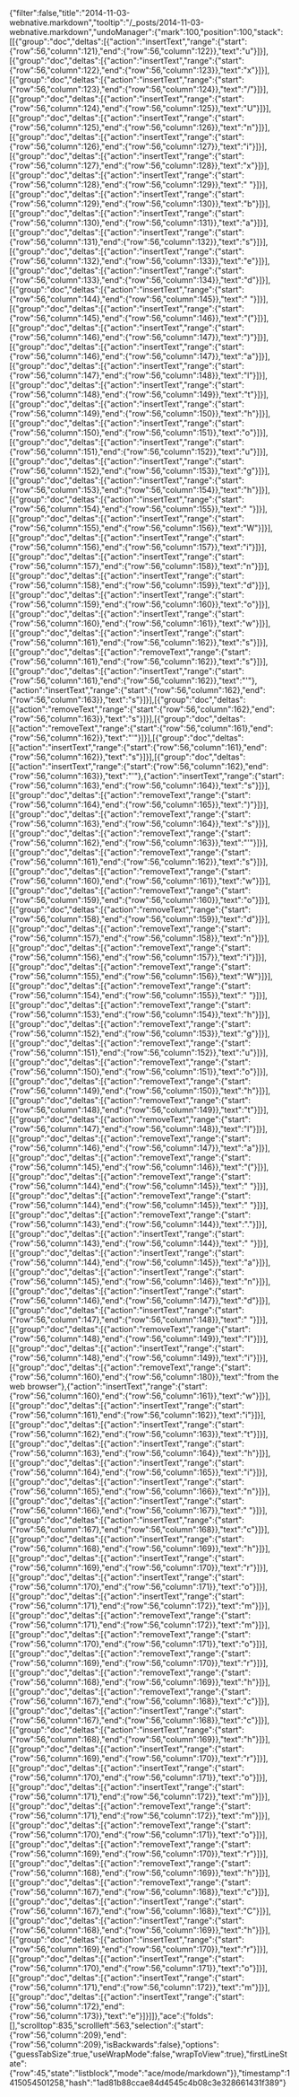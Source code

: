 {"filter":false,"title":"2014-11-03-webnative.markdown","tooltip":"/_posts/2014-11-03-webnative.markdown","undoManager":{"mark":100,"position":100,"stack":[[{"group":"doc","deltas":[{"action":"insertText","range":{"start":{"row":56,"column":121},"end":{"row":56,"column":122}},"text":"u"}]}],[{"group":"doc","deltas":[{"action":"insertText","range":{"start":{"row":56,"column":122},"end":{"row":56,"column":123}},"text":"x"}]}],[{"group":"doc","deltas":[{"action":"insertText","range":{"start":{"row":56,"column":123},"end":{"row":56,"column":124}},"text":"/"}]}],[{"group":"doc","deltas":[{"action":"insertText","range":{"start":{"row":56,"column":124},"end":{"row":56,"column":125}},"text":"U"}]}],[{"group":"doc","deltas":[{"action":"insertText","range":{"start":{"row":56,"column":125},"end":{"row":56,"column":126}},"text":"n"}]}],[{"group":"doc","deltas":[{"action":"insertText","range":{"start":{"row":56,"column":126},"end":{"row":56,"column":127}},"text":"i"}]}],[{"group":"doc","deltas":[{"action":"insertText","range":{"start":{"row":56,"column":127},"end":{"row":56,"column":128}},"text":"x"}]}],[{"group":"doc","deltas":[{"action":"insertText","range":{"start":{"row":56,"column":128},"end":{"row":56,"column":129}},"text":" "}]}],[{"group":"doc","deltas":[{"action":"insertText","range":{"start":{"row":56,"column":129},"end":{"row":56,"column":130}},"text":"b"}]}],[{"group":"doc","deltas":[{"action":"insertText","range":{"start":{"row":56,"column":130},"end":{"row":56,"column":131}},"text":"a"}]}],[{"group":"doc","deltas":[{"action":"insertText","range":{"start":{"row":56,"column":131},"end":{"row":56,"column":132}},"text":"s"}]}],[{"group":"doc","deltas":[{"action":"insertText","range":{"start":{"row":56,"column":132},"end":{"row":56,"column":133}},"text":"e"}]}],[{"group":"doc","deltas":[{"action":"insertText","range":{"start":{"row":56,"column":133},"end":{"row":56,"column":134}},"text":"d"}]}],[{"group":"doc","deltas":[{"action":"insertText","range":{"start":{"row":56,"column":144},"end":{"row":56,"column":145}},"text":" "}]}],[{"group":"doc","deltas":[{"action":"insertText","range":{"start":{"row":56,"column":145},"end":{"row":56,"column":146}},"text":"("}]}],[{"group":"doc","deltas":[{"action":"insertText","range":{"start":{"row":56,"column":146},"end":{"row":56,"column":147}},"text":")"}]}],[{"group":"doc","deltas":[{"action":"insertText","range":{"start":{"row":56,"column":146},"end":{"row":56,"column":147}},"text":"a"}]}],[{"group":"doc","deltas":[{"action":"insertText","range":{"start":{"row":56,"column":147},"end":{"row":56,"column":148}},"text":"l"}]}],[{"group":"doc","deltas":[{"action":"insertText","range":{"start":{"row":56,"column":148},"end":{"row":56,"column":149}},"text":"t"}]}],[{"group":"doc","deltas":[{"action":"insertText","range":{"start":{"row":56,"column":149},"end":{"row":56,"column":150}},"text":"h"}]}],[{"group":"doc","deltas":[{"action":"insertText","range":{"start":{"row":56,"column":150},"end":{"row":56,"column":151}},"text":"o"}]}],[{"group":"doc","deltas":[{"action":"insertText","range":{"start":{"row":56,"column":151},"end":{"row":56,"column":152}},"text":"u"}]}],[{"group":"doc","deltas":[{"action":"insertText","range":{"start":{"row":56,"column":152},"end":{"row":56,"column":153}},"text":"g"}]}],[{"group":"doc","deltas":[{"action":"insertText","range":{"start":{"row":56,"column":153},"end":{"row":56,"column":154}},"text":"h"}]}],[{"group":"doc","deltas":[{"action":"insertText","range":{"start":{"row":56,"column":154},"end":{"row":56,"column":155}},"text":" "}]}],[{"group":"doc","deltas":[{"action":"insertText","range":{"start":{"row":56,"column":155},"end":{"row":56,"column":156}},"text":"W"}]}],[{"group":"doc","deltas":[{"action":"insertText","range":{"start":{"row":56,"column":156},"end":{"row":56,"column":157}},"text":"i"}]}],[{"group":"doc","deltas":[{"action":"insertText","range":{"start":{"row":56,"column":157},"end":{"row":56,"column":158}},"text":"n"}]}],[{"group":"doc","deltas":[{"action":"insertText","range":{"start":{"row":56,"column":158},"end":{"row":56,"column":159}},"text":"d"}]}],[{"group":"doc","deltas":[{"action":"insertText","range":{"start":{"row":56,"column":159},"end":{"row":56,"column":160}},"text":"o"}]}],[{"group":"doc","deltas":[{"action":"insertText","range":{"start":{"row":56,"column":160},"end":{"row":56,"column":161}},"text":"w"}]}],[{"group":"doc","deltas":[{"action":"insertText","range":{"start":{"row":56,"column":161},"end":{"row":56,"column":162}},"text":"s"}]}],[{"group":"doc","deltas":[{"action":"removeText","range":{"start":{"row":56,"column":161},"end":{"row":56,"column":162}},"text":"s"}]}],[{"group":"doc","deltas":[{"action":"insertText","range":{"start":{"row":56,"column":161},"end":{"row":56,"column":162}},"text":"'"},{"action":"insertText","range":{"start":{"row":56,"column":162},"end":{"row":56,"column":163}},"text":"s"}]}],[{"group":"doc","deltas":[{"action":"removeText","range":{"start":{"row":56,"column":162},"end":{"row":56,"column":163}},"text":"s"}]}],[{"group":"doc","deltas":[{"action":"removeText","range":{"start":{"row":56,"column":161},"end":{"row":56,"column":162}},"text":"'"}]}],[{"group":"doc","deltas":[{"action":"insertText","range":{"start":{"row":56,"column":161},"end":{"row":56,"column":162}},"text":"s"}]}],[{"group":"doc","deltas":[{"action":"insertText","range":{"start":{"row":56,"column":162},"end":{"row":56,"column":163}},"text":"'"},{"action":"insertText","range":{"start":{"row":56,"column":163},"end":{"row":56,"column":164}},"text":"s"}]}],[{"group":"doc","deltas":[{"action":"removeText","range":{"start":{"row":56,"column":164},"end":{"row":56,"column":165}},"text":")"}]}],[{"group":"doc","deltas":[{"action":"removeText","range":{"start":{"row":56,"column":163},"end":{"row":56,"column":164}},"text":"s"}]}],[{"group":"doc","deltas":[{"action":"removeText","range":{"start":{"row":56,"column":162},"end":{"row":56,"column":163}},"text":"'"}]}],[{"group":"doc","deltas":[{"action":"removeText","range":{"start":{"row":56,"column":161},"end":{"row":56,"column":162}},"text":"s"}]}],[{"group":"doc","deltas":[{"action":"removeText","range":{"start":{"row":56,"column":160},"end":{"row":56,"column":161}},"text":"w"}]}],[{"group":"doc","deltas":[{"action":"removeText","range":{"start":{"row":56,"column":159},"end":{"row":56,"column":160}},"text":"o"}]}],[{"group":"doc","deltas":[{"action":"removeText","range":{"start":{"row":56,"column":158},"end":{"row":56,"column":159}},"text":"d"}]}],[{"group":"doc","deltas":[{"action":"removeText","range":{"start":{"row":56,"column":157},"end":{"row":56,"column":158}},"text":"n"}]}],[{"group":"doc","deltas":[{"action":"removeText","range":{"start":{"row":56,"column":156},"end":{"row":56,"column":157}},"text":"i"}]}],[{"group":"doc","deltas":[{"action":"removeText","range":{"start":{"row":56,"column":155},"end":{"row":56,"column":156}},"text":"W"}]}],[{"group":"doc","deltas":[{"action":"removeText","range":{"start":{"row":56,"column":154},"end":{"row":56,"column":155}},"text":" "}]}],[{"group":"doc","deltas":[{"action":"removeText","range":{"start":{"row":56,"column":153},"end":{"row":56,"column":154}},"text":"h"}]}],[{"group":"doc","deltas":[{"action":"removeText","range":{"start":{"row":56,"column":152},"end":{"row":56,"column":153}},"text":"g"}]}],[{"group":"doc","deltas":[{"action":"removeText","range":{"start":{"row":56,"column":151},"end":{"row":56,"column":152}},"text":"u"}]}],[{"group":"doc","deltas":[{"action":"removeText","range":{"start":{"row":56,"column":150},"end":{"row":56,"column":151}},"text":"o"}]}],[{"group":"doc","deltas":[{"action":"removeText","range":{"start":{"row":56,"column":149},"end":{"row":56,"column":150}},"text":"h"}]}],[{"group":"doc","deltas":[{"action":"removeText","range":{"start":{"row":56,"column":148},"end":{"row":56,"column":149}},"text":"t"}]}],[{"group":"doc","deltas":[{"action":"removeText","range":{"start":{"row":56,"column":147},"end":{"row":56,"column":148}},"text":"l"}]}],[{"group":"doc","deltas":[{"action":"removeText","range":{"start":{"row":56,"column":146},"end":{"row":56,"column":147}},"text":"a"}]}],[{"group":"doc","deltas":[{"action":"removeText","range":{"start":{"row":56,"column":145},"end":{"row":56,"column":146}},"text":"("}]}],[{"group":"doc","deltas":[{"action":"removeText","range":{"start":{"row":56,"column":144},"end":{"row":56,"column":145}},"text":" "}]}],[{"group":"doc","deltas":[{"action":"removeText","range":{"start":{"row":56,"column":144},"end":{"row":56,"column":145}},"text":" "}]}],[{"group":"doc","deltas":[{"action":"removeText","range":{"start":{"row":56,"column":143},"end":{"row":56,"column":144}},"text":"."}]}],[{"group":"doc","deltas":[{"action":"insertText","range":{"start":{"row":56,"column":143},"end":{"row":56,"column":144}},"text":" "}]}],[{"group":"doc","deltas":[{"action":"insertText","range":{"start":{"row":56,"column":144},"end":{"row":56,"column":145}},"text":"a"}]}],[{"group":"doc","deltas":[{"action":"insertText","range":{"start":{"row":56,"column":145},"end":{"row":56,"column":146}},"text":"n"}]}],[{"group":"doc","deltas":[{"action":"insertText","range":{"start":{"row":56,"column":146},"end":{"row":56,"column":147}},"text":"d"}]}],[{"group":"doc","deltas":[{"action":"insertText","range":{"start":{"row":56,"column":147},"end":{"row":56,"column":148}},"text":" "}]}],[{"group":"doc","deltas":[{"action":"removeText","range":{"start":{"row":56,"column":148},"end":{"row":56,"column":149}},"text":"I"}]}],[{"group":"doc","deltas":[{"action":"insertText","range":{"start":{"row":56,"column":148},"end":{"row":56,"column":149}},"text":"i"}]}],[{"group":"doc","deltas":[{"action":"removeText","range":{"start":{"row":56,"column":160},"end":{"row":56,"column":180}},"text":"from the web browser"},{"action":"insertText","range":{"start":{"row":56,"column":160},"end":{"row":56,"column":161}},"text":"w"}]}],[{"group":"doc","deltas":[{"action":"insertText","range":{"start":{"row":56,"column":161},"end":{"row":56,"column":162}},"text":"i"}]}],[{"group":"doc","deltas":[{"action":"insertText","range":{"start":{"row":56,"column":162},"end":{"row":56,"column":163}},"text":"t"}]}],[{"group":"doc","deltas":[{"action":"insertText","range":{"start":{"row":56,"column":163},"end":{"row":56,"column":164}},"text":"h"}]}],[{"group":"doc","deltas":[{"action":"insertText","range":{"start":{"row":56,"column":164},"end":{"row":56,"column":165}},"text":"i"}]}],[{"group":"doc","deltas":[{"action":"insertText","range":{"start":{"row":56,"column":165},"end":{"row":56,"column":166}},"text":"n"}]}],[{"group":"doc","deltas":[{"action":"insertText","range":{"start":{"row":56,"column":166},"end":{"row":56,"column":167}},"text":" "}]}],[{"group":"doc","deltas":[{"action":"insertText","range":{"start":{"row":56,"column":167},"end":{"row":56,"column":168}},"text":"c"}]}],[{"group":"doc","deltas":[{"action":"insertText","range":{"start":{"row":56,"column":168},"end":{"row":56,"column":169}},"text":"h"}]}],[{"group":"doc","deltas":[{"action":"insertText","range":{"start":{"row":56,"column":169},"end":{"row":56,"column":170}},"text":"r"}]}],[{"group":"doc","deltas":[{"action":"insertText","range":{"start":{"row":56,"column":170},"end":{"row":56,"column":171}},"text":"o"}]}],[{"group":"doc","deltas":[{"action":"insertText","range":{"start":{"row":56,"column":171},"end":{"row":56,"column":172}},"text":"m"}]}],[{"group":"doc","deltas":[{"action":"removeText","range":{"start":{"row":56,"column":171},"end":{"row":56,"column":172}},"text":"m"}]}],[{"group":"doc","deltas":[{"action":"removeText","range":{"start":{"row":56,"column":170},"end":{"row":56,"column":171}},"text":"o"}]}],[{"group":"doc","deltas":[{"action":"removeText","range":{"start":{"row":56,"column":169},"end":{"row":56,"column":170}},"text":"r"}]}],[{"group":"doc","deltas":[{"action":"removeText","range":{"start":{"row":56,"column":168},"end":{"row":56,"column":169}},"text":"h"}]}],[{"group":"doc","deltas":[{"action":"removeText","range":{"start":{"row":56,"column":167},"end":{"row":56,"column":168}},"text":"c"}]}],[{"group":"doc","deltas":[{"action":"insertText","range":{"start":{"row":56,"column":167},"end":{"row":56,"column":168}},"text":"c"}]}],[{"group":"doc","deltas":[{"action":"insertText","range":{"start":{"row":56,"column":168},"end":{"row":56,"column":169}},"text":"h"}]}],[{"group":"doc","deltas":[{"action":"insertText","range":{"start":{"row":56,"column":169},"end":{"row":56,"column":170}},"text":"r"}]}],[{"group":"doc","deltas":[{"action":"insertText","range":{"start":{"row":56,"column":170},"end":{"row":56,"column":171}},"text":"o"}]}],[{"group":"doc","deltas":[{"action":"insertText","range":{"start":{"row":56,"column":171},"end":{"row":56,"column":172}},"text":"m"}]}],[{"group":"doc","deltas":[{"action":"removeText","range":{"start":{"row":56,"column":171},"end":{"row":56,"column":172}},"text":"m"}]}],[{"group":"doc","deltas":[{"action":"removeText","range":{"start":{"row":56,"column":170},"end":{"row":56,"column":171}},"text":"o"}]}],[{"group":"doc","deltas":[{"action":"removeText","range":{"start":{"row":56,"column":169},"end":{"row":56,"column":170}},"text":"r"}]}],[{"group":"doc","deltas":[{"action":"removeText","range":{"start":{"row":56,"column":168},"end":{"row":56,"column":169}},"text":"h"}]}],[{"group":"doc","deltas":[{"action":"removeText","range":{"start":{"row":56,"column":167},"end":{"row":56,"column":168}},"text":"c"}]}],[{"group":"doc","deltas":[{"action":"insertText","range":{"start":{"row":56,"column":167},"end":{"row":56,"column":168}},"text":"C"}]}],[{"group":"doc","deltas":[{"action":"insertText","range":{"start":{"row":56,"column":168},"end":{"row":56,"column":169}},"text":"h"}]}],[{"group":"doc","deltas":[{"action":"insertText","range":{"start":{"row":56,"column":169},"end":{"row":56,"column":170}},"text":"r"}]}],[{"group":"doc","deltas":[{"action":"insertText","range":{"start":{"row":56,"column":170},"end":{"row":56,"column":171}},"text":"o"}]}],[{"group":"doc","deltas":[{"action":"insertText","range":{"start":{"row":56,"column":171},"end":{"row":56,"column":172}},"text":"m"}]}],[{"group":"doc","deltas":[{"action":"insertText","range":{"start":{"row":56,"column":172},"end":{"row":56,"column":173}},"text":"e"}]}]]},"ace":{"folds":[],"scrolltop":835,"scrollleft":563,"selection":{"start":{"row":56,"column":209},"end":{"row":56,"column":209},"isBackwards":false},"options":{"guessTabSize":true,"useWrapMode":false,"wrapToView":true},"firstLineState":{"row":45,"state":"listblock","mode":"ace/mode/markdown"}},"timestamp":1415054501258,"hash":"1ad81b88ccae84d4545c4b08c3e328661431f389"}
